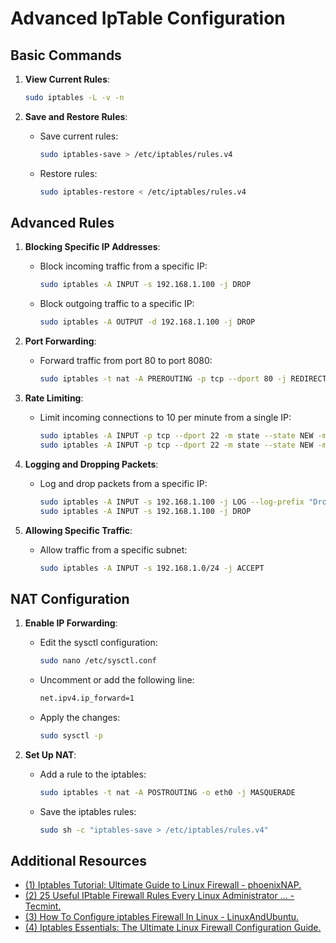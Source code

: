 # Advanced IpTable Configuration

## Basic Commands

1. **View Current Rules**:
   ```bash
   sudo iptables -L -v -n
   ```

2. **Save and Restore Rules**:
   - Save current rules:
     ```bash
     sudo iptables-save > /etc/iptables/rules.v4
     ```
   - Restore rules:
     ```bash
     sudo iptables-restore < /etc/iptables/rules.v4
     ```

## Advanced Rules

1. **Blocking Specific IP Addresses**:
   - Block incoming traffic from a specific IP:
     ```bash
     sudo iptables -A INPUT -s 192.168.1.100 -j DROP
     ```
   - Block outgoing traffic to a specific IP:
     ```bash
     sudo iptables -A OUTPUT -d 192.168.1.100 -j DROP
     ```

2. **Port Forwarding**:
   - Forward traffic from port 80 to port 8080:
     ```bash
     sudo iptables -t nat -A PREROUTING -p tcp --dport 80 -j REDIRECT --to-port 8080
     ```

3. **Rate Limiting**:
   - Limit incoming connections to 10 per minute from a single IP:
     ```bash
     sudo iptables -A INPUT -p tcp --dport 22 -m state --state NEW -m recent --set
     sudo iptables -A INPUT -p tcp --dport 22 -m state --state NEW -m recent --update --seconds 60 --hitcount 10 -j DROP
     ```

4. **Logging and Dropping Packets**:
   - Log and drop packets from a specific IP:
     ```bash
     sudo iptables -A INPUT -s 192.168.1.100 -j LOG --log-prefix "Dropped IP: "
     sudo iptables -A INPUT -s 192.168.1.100 -j DROP
     ```

5. **Allowing Specific Traffic**:
   - Allow traffic from a specific subnet:
     ```bash
     sudo iptables -A INPUT -s 192.168.1.0/24 -j ACCEPT
     ```

## NAT Configuration

1. **Enable IP Forwarding**:
   - Edit the sysctl configuration:
     ```bash
     sudo nano /etc/sysctl.conf
     ```
   - Uncomment or add the following line:
     ```bash
     net.ipv4.ip_forward=1
     ```
   - Apply the changes:
     ```bash
     sudo sysctl -p
     ```

2. **Set Up NAT**:
   - Add a rule to the iptables:
     ```bash
     sudo iptables -t nat -A POSTROUTING -o eth0 -j MASQUERADE
     ```
   - Save the iptables rules:
     ```bash
     sudo sh -c "iptables-save > /etc/iptables/rules.v4"
     ```

## Additional Resources


- [(1) Iptables Tutorial: Ultimate Guide to Linux Firewall - phoenixNAP.](https://phoenixnap.com/kb/iptables-linux.)
- [(2) 25 Useful IPtable Firewall Rules Every Linux Administrator ... - Tecmint.](https://www.tecmint.com/linux-iptables-firewall-rules-examples-commands/.)
- [(3) How To Configure iptables Firewall In Linux - LinuxAndUbuntu.](https://www.linuxandubuntu.com/home/how-to-configure-iptables-firewall-in-linux/.)
- [(4) Iptables Essentials: The Ultimate Linux Firewall Configuration Guide.](https://blog.alphavps.com/iptables-essentials-the-ultimate-linux-firewall-configuration-guide/.)